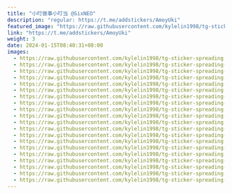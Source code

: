 ```yaml
---
title: "小叮做事小叮当 @SixNEO"
description: "regular: https://t.me/addstickers/AmoyUki"
featured_image: "https://raw.githubusercontent.com/kylelin1998/tg-sticker-spreading-worldwide-images/main/img/4b2892f8-0dcb-469e-9fb3-afd895e43497.jpg"
link: "https://t.me/addstickers/AmoyUki"
weight: 3
date: 2024-01-15T08:40:31+08:00
images:
  - https://raw.githubusercontent.com/kylelin1998/tg-sticker-spreading-worldwide-images/main/img/4b2892f8-0dcb-469e-9fb3-afd895e43497.jpg
  - https://raw.githubusercontent.com/kylelin1998/tg-sticker-spreading-worldwide-images/main/img/31644502-ed6e-400e-90a4-54ffb30ad0bc.jpg
  - https://raw.githubusercontent.com/kylelin1998/tg-sticker-spreading-worldwide-images/main/img/e476ed7c-f25a-4c21-9fef-2ed5b74c91ba.jpg
  - https://raw.githubusercontent.com/kylelin1998/tg-sticker-spreading-worldwide-images/main/img/0a6ddccd-f188-40ce-9a7c-38292a93de4e.jpg
  - https://raw.githubusercontent.com/kylelin1998/tg-sticker-spreading-worldwide-images/main/img/f7b1f366-3171-4fe6-aef7-77e4ef257392.jpg
  - https://raw.githubusercontent.com/kylelin1998/tg-sticker-spreading-worldwide-images/main/img/aecff5f6-8b69-42a8-94c8-eb56514e79fb.jpg
  - https://raw.githubusercontent.com/kylelin1998/tg-sticker-spreading-worldwide-images/main/img/4ecd2f01-a2d6-439a-94aa-ab7c832b76ab.jpg
  - https://raw.githubusercontent.com/kylelin1998/tg-sticker-spreading-worldwide-images/main/img/f2eca230-5577-48f0-8d26-50328f12189b.jpg
  - https://raw.githubusercontent.com/kylelin1998/tg-sticker-spreading-worldwide-images/main/img/e3b6c1fd-68f8-42f7-a0fd-9bb400432f4d.jpg
  - https://raw.githubusercontent.com/kylelin1998/tg-sticker-spreading-worldwide-images/main/img/5f01a2d9-7828-4777-9160-54a4b634c302.jpg
  - https://raw.githubusercontent.com/kylelin1998/tg-sticker-spreading-worldwide-images/main/img/258bd719-81ce-41fd-81cc-97fb3e36d1f9.jpg
  - https://raw.githubusercontent.com/kylelin1998/tg-sticker-spreading-worldwide-images/main/img/aa18cd39-42bf-4310-aadf-74e95d570658.jpg
  - https://raw.githubusercontent.com/kylelin1998/tg-sticker-spreading-worldwide-images/main/img/8e0e0663-3cf8-4d37-8577-34f8f0c4fc46.jpg
  - https://raw.githubusercontent.com/kylelin1998/tg-sticker-spreading-worldwide-images/main/img/746ea361-fcc2-4416-a48f-b51efbc5a765.jpg
  - https://raw.githubusercontent.com/kylelin1998/tg-sticker-spreading-worldwide-images/main/img/d7db0edb-bc40-49a6-9952-87acad48ce0f.jpg
  - https://raw.githubusercontent.com/kylelin1998/tg-sticker-spreading-worldwide-images/main/img/c22c041d-cc1d-4051-af7d-c29440afa674.jpg
  - https://raw.githubusercontent.com/kylelin1998/tg-sticker-spreading-worldwide-images/main/img/13fb11fe-7565-4d50-9b83-970e204a3910.jpg
  - https://raw.githubusercontent.com/kylelin1998/tg-sticker-spreading-worldwide-images/main/img/48f9b5fe-7b2f-47f5-b41b-b401649ab6b2.jpg
  - https://raw.githubusercontent.com/kylelin1998/tg-sticker-spreading-worldwide-images/main/img/18183a57-a514-472f-be8a-ae3615891c60.jpg
  - https://raw.githubusercontent.com/kylelin1998/tg-sticker-spreading-worldwide-images/main/img/6918f2a9-11a5-4991-b1fd-4d7dc8da4348.jpg
---
```

